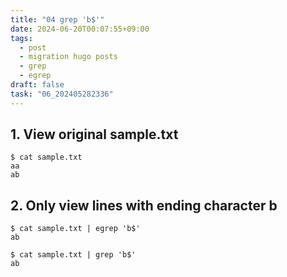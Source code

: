 ```yaml
---
title: "04 grep 'b$'"
date: 2024-06-20T00:07:55+09:00
tags:
  - post
  - migration hugo posts
  - grep
  - egrep
draft: false
task: "06_202405282336"
---
```


## 1. View original sample.txt
```
$ cat sample.txt
aa
ab
```

## 2. Only view lines with ending character b
```
$ cat sample.txt | egrep 'b$'
ab

$ cat sample.txt | grep 'b$'
ab
```
